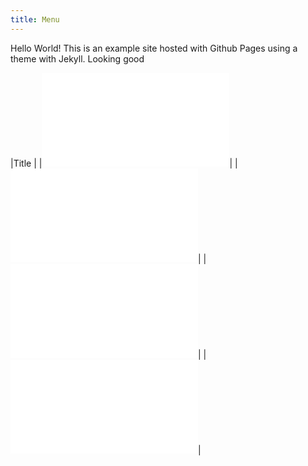 ```yaml
---
title: Menu
---
```


Hello World! This is an example site hosted with Github Pages using a theme with Jekyll.
Looking good


|Title |
|![My First Post](./_posts/2023-06-30-my-first-post.html)|
|![My Second Post](./_posts/2023-06-30-my-second-post.html)|
|![My Third Post](./_posts/2023-06-30-my-third-post.html)|
|![My Fourth Post](./_posts/2023-06-30-my-4th-post.html)|
